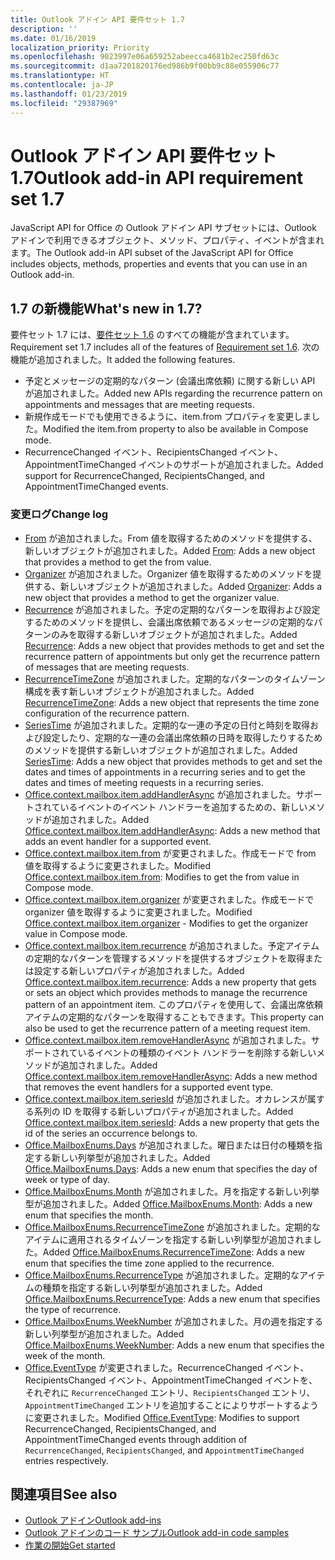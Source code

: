 ```yaml
---
title: Outlook アドイン API 要件セット 1.7
description: ''
ms.date: 01/16/2019
localization_priority: Priority
ms.openlocfilehash: 9023997e06a659252abeecca4681b2ec250fd63c
ms.sourcegitcommit: d1aa7201820176ed986b9f00bb9c88e055906c77
ms.translationtype: HT
ms.contentlocale: ja-JP
ms.lasthandoff: 01/23/2019
ms.locfileid: "29387969"
---
```

# <a name="outlook-add-in-api-requirement-set-17"></a><span data-ttu-id="bd14d-102">Outlook アドイン API 要件セット 1.7</span><span class="sxs-lookup"><span data-stu-id="bd14d-102">Outlook add-in API requirement set 1.7</span></span>

<span data-ttu-id="bd14d-103">JavaScript API for Office の Outlook アドイン API サブセットには、Outlook アドインで利用できるオブジェクト、メソッド、プロパティ、イベントが含まれます。</span><span class="sxs-lookup"><span data-stu-id="bd14d-103">The Outlook add-in API subset of the JavaScript API for Office includes objects, methods, properties and events that you can use in an Outlook add-in.</span></span>

## <a name="whats-new-in-17"></a><span data-ttu-id="bd14d-104">1.7 の新機能</span><span class="sxs-lookup"><span data-stu-id="bd14d-104">What's new in 1.7?</span></span>

<span data-ttu-id="bd14d-105">要件セット 1.7 には、[要件セット 1.6](../requirement-set-1.6/outlook-requirement-set-1.6.md) のすべての機能が含まれています。</span><span class="sxs-lookup"><span data-stu-id="bd14d-105">Requirement set 1.7 includes all of the features of [Requirement set 1.6](../requirement-set-1.6/outlook-requirement-set-1.6.md).</span></span> <span data-ttu-id="bd14d-106">次の機能が追加されました。</span><span class="sxs-lookup"><span data-stu-id="bd14d-106">It added the following features.</span></span>

- <span data-ttu-id="bd14d-107">予定とメッセージの定期的なパターン (会議出席依頼) に関する新しい API が追加されました。</span><span class="sxs-lookup"><span data-stu-id="bd14d-107">Added new APIs regarding the recurrence pattern on appointments and messages that are meeting requests.</span></span>
- <span data-ttu-id="bd14d-108">新規作成モードでも使用できるように、item.from プロパティを変更しました。</span><span class="sxs-lookup"><span data-stu-id="bd14d-108">Modified the item.from property to also be available in Compose mode.</span></span>
- <span data-ttu-id="bd14d-109">RecurrenceChanged イベント、RecipientsChanged イベント、AppointmentTimeChanged イベントのサポートが追加されました。</span><span class="sxs-lookup"><span data-stu-id="bd14d-109">Added support for RecurrenceChanged, RecipientsChanged, and AppointmentTimeChanged events.</span></span>

### <a name="change-log"></a><span data-ttu-id="bd14d-110">変更ログ</span><span class="sxs-lookup"><span data-stu-id="bd14d-110">Change log</span></span>

- <span data-ttu-id="bd14d-111">[From](/javascript/api/outlook_1_7/office.from) が追加されました。From 値を取得するためのメソッドを提供する、新しいオブジェクトが追加されました。</span><span class="sxs-lookup"><span data-stu-id="bd14d-111">Added [From](/javascript/api/outlook_1_7/office.from): Adds a new object that provides a method to get the from value.</span></span>
- <span data-ttu-id="bd14d-112">[Organizer](/javascript/api/outlook_1_7/office.organizer) が追加されました。Organizer 値を取得するためのメソッドを提供する、新しいオブジェクトが追加されました。</span><span class="sxs-lookup"><span data-stu-id="bd14d-112">Added [Organizer](/javascript/api/outlook_1_7/office.organizer): Adds a new object that provides a method to get the organizer value.</span></span>
- <span data-ttu-id="bd14d-113">[Recurrence](/javascript/api/outlook_1_7/office.recurrence) が追加されました。予定の定期的なパターンを取得および設定するためのメソッドを提供し、会議出席依頼であるメッセージの定期的なパターンのみを取得する新しいオブジェクトが追加されました。</span><span class="sxs-lookup"><span data-stu-id="bd14d-113">Added [Recurrence](/javascript/api/outlook_1_7/office.recurrence): Adds a new object that provides methods to get and set the recurrence pattern of appointments but only get the recurrence pattern of messages that are meeting requests.</span></span>
- <span data-ttu-id="bd14d-114">[RecurrenceTimeZone](/javascript/api/outlook_1_7/office.recurrencetimezone) が追加されました。定期的なパターンのタイムゾーン構成を表す新しいオブジェクトが追加されました。</span><span class="sxs-lookup"><span data-stu-id="bd14d-114">Added [RecurrenceTimeZone](/javascript/api/outlook_1_7/office.recurrencetimezone): Adds a new object that represents the time zone configuration of the recurrence pattern.</span></span>
- <span data-ttu-id="bd14d-115">[SeriesTime](/javascript/api/outlook_1_7/office.seriestime) が追加されました。定期的な一連の予定の日付と時刻を取得および設定したり、定期的な一連の会議出席依頼の日時を取得したりするためのメソッドを提供する新しいオブジェクトが追加されました。</span><span class="sxs-lookup"><span data-stu-id="bd14d-115">Added [SeriesTime](/javascript/api/outlook_1_7/office.seriestime): Adds a new object that provides methods to get and set the dates and times of appointments in a recurring series and to get the dates and times of meeting requests in a recurring series.</span></span>
- <span data-ttu-id="bd14d-116">[Office.context.mailbox.item.addHandlerAsync](office.context.mailbox.item.md#addhandlerasynceventtype-handler-options-callback) が追加されました。サポートされているイベントのイベント ハンドラーを追加するための、新しいメソッドが追加されました。</span><span class="sxs-lookup"><span data-stu-id="bd14d-116">Added [Office.context.mailbox.item.addHandlerAsync](office.context.mailbox.item.md#addhandlerasynceventtype-handler-options-callback): Adds a new method that adds an event handler for a supported event.</span></span>
- <span data-ttu-id="bd14d-117">[Office.context.mailbox.item.from](office.context.mailbox.item.md#from-emailaddressdetailsjavascriptapioutlook17officeemailaddressdetailsfromjavascriptapioutlook17officefrom) が変更されました。作成モードで from 値を取得するように変更されました。</span><span class="sxs-lookup"><span data-stu-id="bd14d-117">Modified [Office.context.mailbox.item.from](office.context.mailbox.item.md#from-emailaddressdetailsjavascriptapioutlook17officeemailaddressdetailsfromjavascriptapioutlook17officefrom): Modifies to get the from value in Compose mode.</span></span>
- <span data-ttu-id="bd14d-118">[Office.context.mailbox.item.organizer](office.context.mailbox.item.md#organizer-emailaddressdetailsjavascriptapioutlook17officeemailaddressdetailsorganizerjavascriptapioutlook17officeorganizer) が変更されました。作成モードで organizer 値を取得するように変更されました。</span><span class="sxs-lookup"><span data-stu-id="bd14d-118">Modified [Office.context.mailbox.item.organizer](office.context.mailbox.item.md#organizer-emailaddressdetailsjavascriptapioutlook17officeemailaddressdetailsorganizerjavascriptapioutlook17officeorganizer) - Modifies to get the organizer value in Compose mode.</span></span>
- <span data-ttu-id="bd14d-119">[Office.context.mailbox.item.recurrence](office.context.mailbox.item.md#nullable-recurrence-recurrencejavascriptapioutlook17officerecurrence) が追加されました。予定アイテムの定期的なパターンを管理するメソッドを提供するオブジェクトを取得または設定する新しいプロパティが追加されました。</span><span class="sxs-lookup"><span data-stu-id="bd14d-119">Added [Office.context.mailbox.item.recurrence](office.context.mailbox.item.md#nullable-recurrence-recurrencejavascriptapioutlook17officerecurrence): Adds a new property that gets or sets an object which provides methods to manage the recurrence pattern of an appointment item.</span></span> <span data-ttu-id="bd14d-120">このプロパティを使用して、会議出席依頼アイテムの定期的なパターンを取得することもできます。</span><span class="sxs-lookup"><span data-stu-id="bd14d-120">This property can also be used to get the recurrence pattern of a meeting request item.</span></span>
- <span data-ttu-id="bd14d-121">[Office.context.mailbox.item.removeHandlerAsync](office.context.mailbox.item.md#removehandlerasynceventtype-options-callback) が追加されました。サポートされているイベントの種類のイベント ハンドラーを削除する新しいメソッドが追加されました。</span><span class="sxs-lookup"><span data-stu-id="bd14d-121">Added [Office.context.mailbox.item.removeHandlerAsync](office.context.mailbox.item.md#removehandlerasynceventtype-options-callback): Adds a new method that removes the event handlers for a supported event type.</span></span>
- <span data-ttu-id="bd14d-122">[Office.context.mailbox.item.seriesId](office.context.mailbox.item.md#nullable-seriesid-string) が追加されました。オカレンスが属する系列の ID を取得する新しいプロパティが追加されました。</span><span class="sxs-lookup"><span data-stu-id="bd14d-122">Added [Office.context.mailbox.item.seriesId](office.context.mailbox.item.md#nullable-seriesid-string): Adds a new property that gets the id of the series an occurrence belongs to.</span></span>
- <span data-ttu-id="bd14d-123">[Office.MailboxEnums.Days](/javascript/api/outlook_1_7/office.mailboxenums.days) が追加されました。曜日または日付の種類を指定する新しい列挙型が追加されました。</span><span class="sxs-lookup"><span data-stu-id="bd14d-123">Added [Office.MailboxEnums.Days](/javascript/api/outlook_1_7/office.mailboxenums.days): Adds a new enum that specifies the day of week or type of day.</span></span>
- <span data-ttu-id="bd14d-124">[Office.MailboxEnums.Month](/javascript/api/outlook_1_7/office.mailboxenums.month) が追加されました。月を指定する新しい列挙型が追加されました。</span><span class="sxs-lookup"><span data-stu-id="bd14d-124">Added [Office.MailboxEnums.Month](/javascript/api/outlook_1_7/office.mailboxenums.month): Adds a new enum that specifies the month.</span></span>
- <span data-ttu-id="bd14d-125">[Office.MailboxEnums.RecurrenceTimeZone](/javascript/api/outlook_1_7/office.mailboxenums.recurrencetimezone) が追加されました。定期的なアイテムに適用されるタイムゾーンを指定する新しい列挙型が追加されました。</span><span class="sxs-lookup"><span data-stu-id="bd14d-125">Added [Office.MailboxEnums.RecurrenceTimeZone](/javascript/api/outlook_1_7/office.mailboxenums.recurrencetimezone): Adds a new enum that specifies the time zone applied to the recurrence.</span></span>
- <span data-ttu-id="bd14d-126">[Office.MailboxEnums.RecurrenceType](/javascript/api/outlook_1_7/office.mailboxenums.recurrencetype) が追加されました。定期的なアイテムの種類を指定する新しい列挙型が追加されました。</span><span class="sxs-lookup"><span data-stu-id="bd14d-126">Added [Office.MailboxEnums.RecurrenceType](/javascript/api/outlook_1_7/office.mailboxenums.recurrencetype): Adds a new enum that specifies the type of recurrence.</span></span>
- <span data-ttu-id="bd14d-127">[Office.MailboxEnums.WeekNumber](/javascript/api/outlook_1_7/office.mailboxenums.weeknumber) が追加されました。月の週を指定する新しい列挙型が追加されました。</span><span class="sxs-lookup"><span data-stu-id="bd14d-127">Added [Office.MailboxEnums.WeekNumber](/javascript/api/outlook_1_7/office.mailboxenums.weeknumber): Adds a new enum that specifies the week of the month.</span></span>
- <span data-ttu-id="bd14d-128">[Office.EventType](/javascript/api/office/office.eventtype) が変更されました。RecurrenceChanged イベント、RecipientsChanged イベント、AppointmentTimeChanged イベントを、それぞれに `RecurrenceChanged` エントリ、`RecipientsChanged` エントリ、`AppointmentTimeChanged` エントリを追加することによりサポートするように変更されました。</span><span class="sxs-lookup"><span data-stu-id="bd14d-128">Modified [Office.EventType](/javascript/api/office/office.eventtype): Modifies to support RecurrenceChanged, RecipientsChanged, and AppointmentTimeChanged events through addition of `RecurrenceChanged`, `RecipientsChanged`, and `AppointmentTimeChanged` entries respectively.</span></span>

## <a name="see-also"></a><span data-ttu-id="bd14d-129">関連項目</span><span class="sxs-lookup"><span data-stu-id="bd14d-129">See also</span></span>

- [<span data-ttu-id="bd14d-130">Outlook アドイン</span><span class="sxs-lookup"><span data-stu-id="bd14d-130">Outlook add-ins</span></span>](https://docs.microsoft.com/outlook/add-ins/)
- [<span data-ttu-id="bd14d-131">Outlook アドインのコード サンプル</span><span class="sxs-lookup"><span data-stu-id="bd14d-131">Outlook add-in code samples</span></span>](https://developer.microsoft.com/outlook/gallery/?filterBy=Outlook,Samples,Add-ins)
- [<span data-ttu-id="bd14d-132">作業の開始</span><span class="sxs-lookup"><span data-stu-id="bd14d-132">Get started</span></span>](https://docs.microsoft.com/outlook/add-ins/quick-start)
